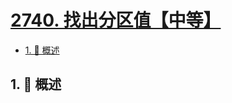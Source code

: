 # [2740. 找出分区值【中等】](https://github.com/tnotesjs/TNotes.leetcode/tree/main/notes/2740.%20%E6%89%BE%E5%87%BA%E5%88%86%E5%8C%BA%E5%80%BC%E3%80%90%E4%B8%AD%E7%AD%89%E3%80%91)

<!-- region:toc -->

- [1. 📝 概述](#1--概述)

<!-- endregion:toc -->

## 1. 📝 概述

